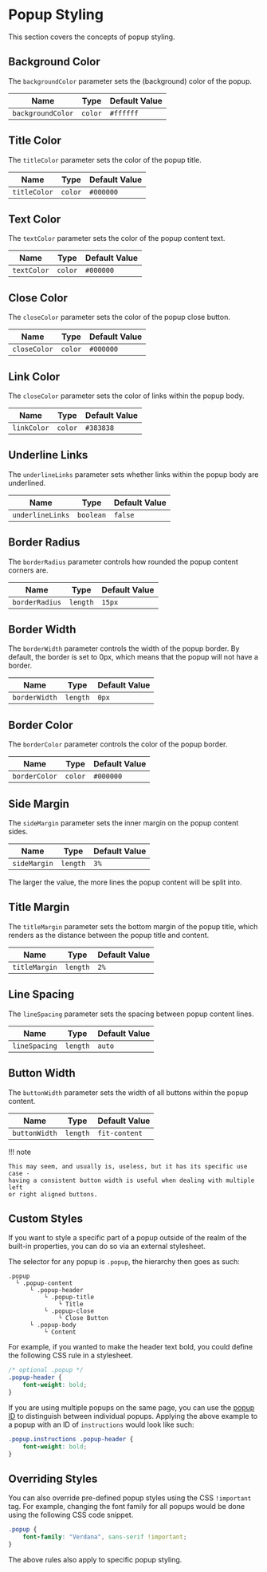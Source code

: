 # Popup Styling

This section covers the concepts of popup styling.

## Background Color

The `backgroundColor` parameter sets the (background) color of the popup.

| Name              | Type    | Default Value |
| ----------------- | ------- | ------------- |
| `backgroundColor` | `color` | `#ffffff`     |

## Title Color

The `titleColor` parameter sets the color of the popup title.

| Name         | Type    | Default Value |
| ------------ | ------- | ------------- |
| `titleColor` | `color` | `#000000`     |

## Text Color

The `textColor` parameter sets the color of the popup content text.

| Name        | Type    | Default Value |
| ----------- | ------- | ------------- |
| `textColor` | `color` | `#000000`     |

## Close Color

The `closeColor` parameter sets the color of the popup close button.

| Name         | Type    | Default Value |
| ------------ | ------- | ------------- |
| `closeColor` | `color` | `#000000`     |

## Link Color

The `closeColor` parameter sets the color of links within the popup body.

| Name        | Type    | Default Value |
| ----------- | ------- | ------------- |
| `linkColor` | `color` | `#383838`     |

## Underline Links

The `underlineLinks` parameter sets whether links within the popup body are underlined.

| Name             | Type      | Default Value |
| ---------------- | --------- | ------------- |
| `underlineLinks` | `boolean` | `false`       |

## Border Radius

The `borderRadius` parameter controls how rounded the popup content
corners are.

| Name           | Type     | Default Value |
| -------------- | -------- | ------------- |
| `borderRadius` | `length` | `15px`        |

## Border Width

The `borderWidth` parameter controls the width of the popup border.
By default, the border is set to 0px, which means that the popup will
not have a border.

| Name          | Type     | Default Value |
| ------------- | -------- | ------------- |
| `borderWidth` | `length` | `0px`         |

## Border Color

The `borderColor` parameter controls the color of the popup border.

| Name          | Type    | Default Value |
| ------------- | ------- | ------------- |
| `borderColor` | `color` | `#000000`     |

## Side Margin

The `sideMargin` parameter sets the inner margin on the popup content sides.

| Name         | Type     | Default Value |
| ------------ | -------- | ------------- |
| `sideMargin` | `length` | `3%`          |

The larger the value, the more lines the popup content will be split into.

## Title Margin

The `titleMargin` parameter sets the bottom margin of the popup title, which
renders as the distance between the popup title and content.

| Name          | Type     | Default Value |
| ------------- | -------- | ------------- |
| `titleMargin` | `length` | `2%`          |

## Line Spacing

The `lineSpacing` parameter sets the spacing between popup content lines.

| Name          | Type     | Default Value |
| ------------- | -------- | ------------- |
| `lineSpacing` | `length` | `auto`        |

## Button Width

The `buttonWidth` parameter sets the width of all buttons within the popup
content.

| Name          | Type     | Default Value |
| ------------- | -------- | ------------- |
| `buttonWidth` | `length` | `fit-content` |

!!! note

    This may seem, and usually is, useless, but it has its specific use case -
    having a consistent button width is useful when dealing with multiple left
    or right aligned buttons.

## Custom Styles

If you want to style a specific part of a popup outside of the realm
of the built-in properties, you can do so via an external stylesheet.

The selector for any popup is `.popup`, the hierarchy then goes as such:

```
.popup
  └ .popup-content
      └ .popup-header
          └ .popup-title
              └ Title
          └ .popup-close
              └ Close Button
      └ .popup-body
          └ Content

```

For example, if you wanted to make the header text bold, you could
define the following CSS rule in a stylesheet.

```css
/* optional .popup */
.popup-header {
    font-weight: bold;
}
```

If you are using multiple popups on the same page, you can use the [popup ID](../basic-properties#id)
to distinguish between individual popups. Applying the above example to a popup
with an ID of `instructions` would look like such:

```css
.popup.instructions .popup-header {
    font-weight: bold;
}
```

## Overriding Styles

You can also override pre-defined popup styles using the CSS `!important` tag.
For example, changing the font family for all popups would be done using
the following CSS code snippet.

```css
.popup {
    font-family: "Verdana", sans-serif !important;
}
```

The above rules also apply to specific popup styling.
